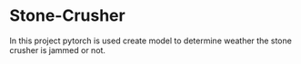 # Stone-Crusher
In this project pytorch is used create model to determine weather the stone crusher is jammed or not.
